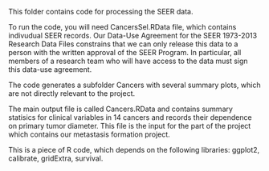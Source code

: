 This folder contains code for processing the SEER data.

To run the code, you will need CancersSel.RData file, which contains indivudual SEER records. 
Our Data-Use Agreement for the SEER 1973-2013 Research Data Files 
constrains that we can only release this data to a person with the written approval of the SEER Program. 
In particular, all members of a research team who will have access to the data must sign this data-use
agreement.

The code generates a subfolder Cancers with several summary plots, which are not directly relevant to the project.

The main output file is called Cancers.RData and contains summary statisics for clinical variables in 14 cancers 
and records their dependence on primary tumor diameter. This file is the input for the part of the project which contains
our metastasis formation project.

This is a piece of R code, which depends on the following libraries:
ggplot2, calibrate, gridExtra, survival.
